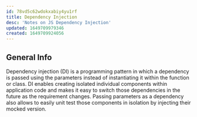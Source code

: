 ```yaml
---
id: 78vd5c62wdokxabiy4yu1rf
title: Dependency Injection
desc: 'Notes on JS Dependency Injection'
updated: 1649709979346
created: 1649709924056
---
```

## General Info

Dependency injection (DI) is a programming pattern in which a dependency is passed using the parameters instead of instantiating it within the function or class. DI enables creating isolated individual components within application code and makes it easy to switch those dependencies in the future as the requirement changes. Passing parameters as a dependency also allows to easily unit test those components in isolation by injecting their mocked version.
